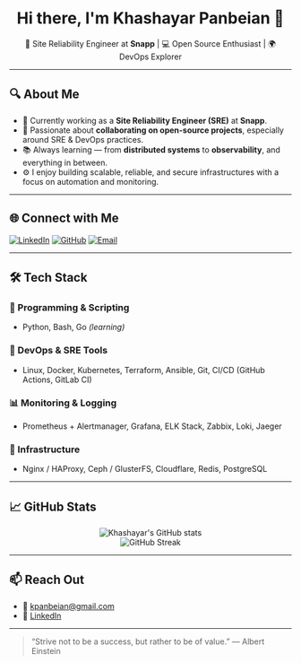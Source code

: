 <h1 align="center">Hi there, I'm Khashayar Panbeian 👋</h1>

<p align="center">
🚀 Site Reliability Engineer at <strong>Snapp</strong> | 💻 Open Source Enthusiast | 🌍 DevOps Explorer
</p>

---

## 🔍 About Me

- 🔧 Currently working as a **Site Reliability Engineer (SRE)** at **Snapp**.
- 🤝 Passionate about **collaborating on open-source projects**, especially around SRE & DevOps practices.
- 📚 Always learning — from **distributed systems** to **observability**, and everything in between.
- ⚙️ I enjoy building scalable, reliable, and secure infrastructures with a focus on automation and monitoring.

---

## 🌐 Connect with Me

[![LinkedIn](https://img.shields.io/badge/LinkedIn-Khashayar%20Panbeian-blue?style=for-the-badge&logo=linkedin)](https://www.linkedin.com/in/khashayar-panbeian-8533a1201/)
[![GitHub](https://img.shields.io/badge/GitHub-khashayar-panbeian-black?style=for-the-badge&logo=github)](https://github.com/yourusername)
[![Email](https://img.shields.io/badge/Email-kpanbeian%40gmail.com-informational?style=for-the-badge&logo=gmail)](mailto:kpanbeian@gmail.com)

---

## 🛠 Tech Stack

### 🧰 Programming & Scripting
- Python, Bash, Go *(learning)*

### 🧪 DevOps & SRE Tools
- Linux, Docker, Kubernetes, Terraform, Ansible, Git, CI/CD (GitHub Actions, GitLab CI)

### 📊 Monitoring & Logging
- Prometheus + Alertmanager, Grafana, ELK Stack, Zabbix, Loki, Jaeger

### 🧱 Infrastructure
- Nginx / HAProxy, Ceph / GlusterFS, Cloudflare, Redis, PostgreSQL

---

## 📈 GitHub Stats

<p align="center">
  <img src="https://github-readme-stats.vercel.app/api?username=yourusername&show_icons=true&theme=radical" alt="Khashayar's GitHub stats" />
  <br/>
  <img src="https://github-readme-streak-stats.herokuapp.com/?user=yourusername&theme=radical" alt="GitHub Streak" />
</p>

---

## 📫 Reach Out

- 💌 [kpanbeian@gmail.com](mailto:kpanbeian@gmail.com)
- 💬 [LinkedIn](https://www.linkedin.com/in/khashayar-panbeian-8533a1201/)

---

> “Strive not to be a success, but rather to be of value.” — Albert Einstein
